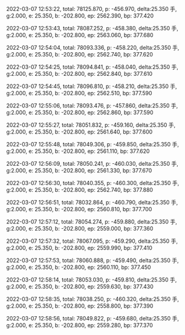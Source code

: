 2022-03-07 12:53:22, total: 78125.870, p: -456.970, delta:25.350 手, g:2.000, e: 25.350, b: -202.800, ep: 2562.390, bp: 377.420

2022-03-07 12:53:43, total: 78087.252, p: -458.380, delta:25.350 手, g:2.000, e: 25.350, b: -202.800, ep: 2563.060, bp: 377.680

2022-03-07 12:54:04, total: 78093.336, p: -458.220, delta:25.350 手, g:2.000, e: 25.350, b: -202.800, ep: 2562.740, bp: 377.620

2022-03-07 12:54:25, total: 78094.841, p: -458.040, delta:25.350 手, g:2.000, e: 25.350, b: -202.800, ep: 2562.840, bp: 377.610

2022-03-07 12:54:45, total: 78096.810, p: -458.210, delta:25.350 手, g:2.000, e: 25.350, b: -202.800, ep: 2562.510, bp: 377.590

2022-03-07 12:55:06, total: 78093.476, p: -457.860, delta:25.350 手, g:2.000, e: 25.350, b: -202.800, ep: 2562.860, bp: 377.590

2022-03-07 12:55:27, total: 78051.832, p: -459.160, delta:25.350 手, g:2.000, e: 25.350, b: -202.800, ep: 2561.640, bp: 377.600

2022-03-07 12:55:48, total: 78049.306, p: -459.850, delta:25.350 手, g:2.000, e: 25.350, b: -202.800, ep: 2561.110, bp: 377.620

2022-03-07 12:56:09, total: 78050.241, p: -460.030, delta:25.350 手, g:2.000, e: 25.350, b: -202.800, ep: 2561.330, bp: 377.670

2022-03-07 12:56:30, total: 78040.355, p: -460.300, delta:25.350 手, g:2.000, e: 25.350, b: -202.800, ep: 2562.740, bp: 377.880

2022-03-07 12:56:51, total: 78032.864, p: -460.790, delta:25.350 手, g:2.000, e: 25.350, b: -202.800, ep: 2560.810, bp: 377.700

2022-03-07 12:57:12, total: 78054.274, p: -459.880, delta:25.350 手, g:2.000, e: 25.350, b: -202.800, ep: 2559.000, bp: 377.360

2022-03-07 12:57:32, total: 78067.095, p: -459.290, delta:25.350 手, g:2.000, e: 25.350, b: -202.800, ep: 2559.990, bp: 377.410

2022-03-07 12:57:53, total: 78060.888, p: -459.490, delta:25.350 手, g:2.000, e: 25.350, b: -202.800, ep: 2560.110, bp: 377.450

2022-03-07 12:58:14, total: 78053.030, p: -459.810, delta:25.350 手, g:2.000, e: 25.350, b: -202.800, ep: 2559.630, bp: 377.430

2022-03-07 12:58:35, total: 78038.250, p: -460.320, delta:25.350 手, g:2.000, e: 25.350, b: -202.800, ep: 2558.800, bp: 377.390

2022-03-07 12:58:56, total: 78049.822, p: -459.680, delta:25.350 手, g:2.000, e: 25.350, b: -202.800, ep: 2559.280, bp: 377.370